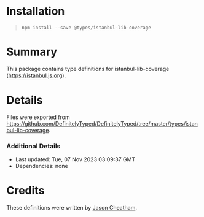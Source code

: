 # Installation
> `npm install --save @types/istanbul-lib-coverage`
# Summary
This package contains type definitions for istanbul-lib-coverage (https://istanbul.js.org).
# Details
Files were exported from https://github.com/DefinitelyTyped/DefinitelyTyped/tree/master/types/istanbul-lib-coverage.
### Additional Details
 * Last updated: Tue, 07 Nov 2023 03:09:37 GMT
 * Dependencies: none
# Credits
These definitions were written by [Jason Cheatham](https://github.com/jason0x43).
